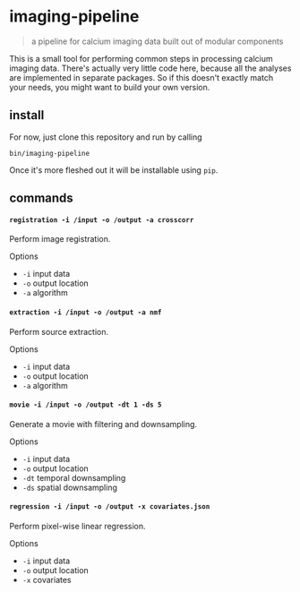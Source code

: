 # imaging-pipeline

> a pipeline for calcium imaging data built out of modular components

This is a small tool for performing common steps in processing calcium imaging data. There's actually very little code here, because all the analyses are implemented in separate packages. So if this doesn't exactly match your needs, you might want to build your own version.

## install

For now, just clone this repository and run by calling

```
bin/imaging-pipeline
```

Once it's more fleshed out it will be installable using `pip`.

## commands

#### `registration -i /input -o /output -a crosscorr`

Perform image registration.

Options
- `-i` input data
- `-o` output location
- `-a` algorithm

#### `extraction -i /input -o /output -a nmf`

Perform source extraction.

Options
- `-i` input data
- `-o` output location
- `-a` algorithm

#### `movie -i /input -o /output -dt 1 -ds 5`

Generate a movie with filtering and downsampling.

Options
- `-i` input data
- `-o` output location
- `-dt` temporal downsampling
- `-ds` spatial downsampling

#### `regression -i /input -o /output -x covariates.json`

Perform pixel-wise linear regression.

Options
- `-i` input data
- `-o` output location
- `-x` covariates


